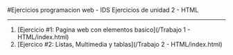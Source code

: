 #Ejercicios programacion web - IDS
Ejercicios de unidad 2 - HTML

---
1. [Ejercicio #1: Pagina web con elementos basico](/Trabajo 1 - HTML/index.html)
2. [Ejercico #2: Listas, Multimedia y tablas](/Trabajo 2 - HTML/index.html)
   
